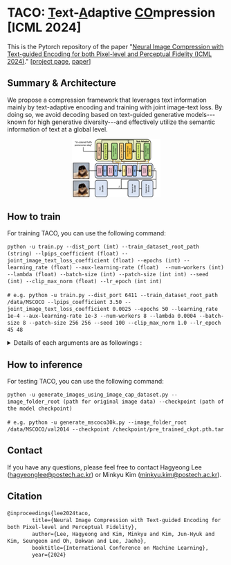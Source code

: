 # TACO: <u>T</u>ext-<u>A</u>daptive <u>CO</u>mpression [ICML 2024]

This is the Pytorch repository of the paper "[Neural Image Compression with Text-guided Encoding for both Pixel-level and Perceptual Fidelity (ICML 2024)](https://arxiv.org/abs/2403.02944)."  [[project page](https://taco-nic.github.io), [paper](https://arxiv.org/abs/2403.02944)]


## Summary & Architecture
We propose a compression framework that leverages text information mainly by text-adaptive encoding and training with joint image-text loss. By doing so, we avoid decoding based on text-guided generative models---known for high generative diversity---and effectively utilize the semantic information of text at a global level. 

<center>
<img src="./materials/overall_architecture.png"  style="zoom: 20%;"/>
</center>

## How to train
For training TACO, you can use the following command:
```
python -u train.py --dist_port (int) --train_dataset_root_path (string) --lpips_coefficient (float) --joint_image_text_loss_coefficient (float) --epochs (int) --learning_rate (float) --aux-learning-rate (float)  --num-workers (int) --lambda (float) --batch-size (int) --patch-size (int int) --seed (int) --clip_max_norm (float) --lr_epoch (int int)  

# e.g. python -u train.py --dist_port 6411 --train_dataset_root_path /data/MSCOCO --lpips_coefficient 3.50 --joint_image_text_loss_coefficient 0.0025 --epochs 50 --learning_rate 1e-4 --aux-learning-rate 1e-3 --num-workers 8 --lambda 0.0004 --batch-size 8 --patch-size 256 256 --seed 100 --clip_max_norm 1.0 --lr_epoch 45 48 
```



<details>
<summary>Details of each arguments are as followings :</summary>

* dist_port: port for using Distributed Data Parallel (DDP) (default: 6006)
* train_dataset_root_path: root folder of training dataset(e.g. MSCOCO)
* lpips_coefficient: coefficient of LPIPS loss (default: 1.0)
* joint_image_text_loss_coefficient: coefficient of joint image-text loss (default: 0.005)
* epochs: Number of epochs (default: 50)
* learning_rate: Learning rate (default: 1e-4)
* aux-learning-rate: Auxiliary loss learning rate (default: 1e-3)
* num-workers: Dataloaders threads (default: 8)
* lambda: Bit-rate distortion parameter (default: 0.0004)
* batch-size: Batch size (default: 8)
* patch-size: Size of the patches to be cropped (default: (256, 256))
* seed: Set random seed for reproducibility
* clip_max_norm: Gradient clipping max norm (default: 1.0)
* lr_epoch: Set epoch to schedule the learning rate (default: 45 48)

</details>

## How to inference 
For testing TACO, you can use the following command:
```
python -u generate_images_using_image_cap_dataset.py --image_folder_root (path for original image data) --checkpoint (path of the model checkpoint)

# e.g. python -u generate_mscoco30k.py --image_folder_root /data/MSCOCO/val2014 --checkpoint /checkpoint/pre_trained_ckpt.pth.tar
```
## Contact
If you have any questions, please feel free to contact Hagyeong Lee (hagyeonglee@postech.ac.kr) or Minkyu Kim (minkyu.kim@postech.ac.kr).

## Citation
```
@inproceedings{lee2024taco,
        title={Neural Image Compression with Text-guided Encoding for both Pixel-level and Perceptual Fidelity},
        author={Lee, Hagyeong and Kim, Minkyu and Kim, Jun-Hyuk and Kim, Seungeon and Oh, Dokwan and Lee, Jaeho},
        booktitle={International Conference on Machine Learning},
        year={2024}
```
